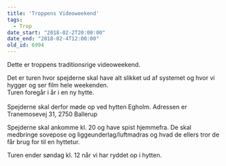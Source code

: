 ```yaml
---
title: 'Troppens Videoweekend'
tags:
  - Trop
date_start: "2018-02-2T20:00:00"
date_end: "2018-02-4T12:00:00"
old_id: 6994
---
```

Dette er troppens traditionsrige videoweekend.

Det er turen hvor spejderne skal have alt slikket ud af systemet og hvor vi hygger og ser film hele weekenden.<br />Turen foregår i år i en ny hytte.<br /><br />Spejderne skal derfor møde op ved hytten Egholm. Adressen er Tranemosevej 31, 2750 Ballerup

Spejderne skal ankomme kl. 20 og have spist hjemmefra. De skal medbringe sovepose og liggeunderlag/luftmadras og hvad de ellers tror de får brug for til en hyttetur.

Turen ender søndag kl. 12 når vi har ryddet op i hytten.